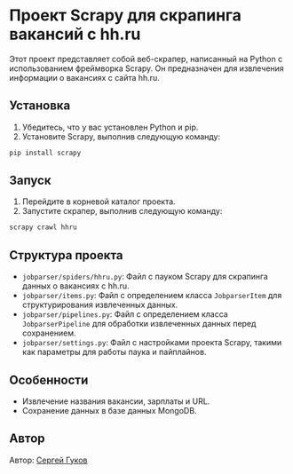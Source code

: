 # Проект Scrapy для скрапинга вакансий с hh.ru

Этот проект представляет собой веб-скрапер, написанный на Python с использованием фреймворка Scrapy. Он предназначен для извлечения информации о вакансиях с сайта hh.ru.

## Установка

1. Убедитесь, что у вас установлен Python и pip.
2. Установите Scrapy, выполнив следующую команду:
```bash
pip install scrapy
```

## Запуск

1. Перейдите в корневой каталог проекта.
2. Запустите скрапер, выполнив следующую команду:
```bash
scrapy crawl hhru
```

## Структура проекта

- `jobparser/spiders/hhru.py`: Файл с пауком Scrapy для скрапинга данных о вакансиях с hh.ru.
- `jobparser/items.py`: Файл с определением класса `JobparserItem` для структурирования извлеченных данных.
- `jobparser/pipelines.py`: Файл с определением класса `JobparserPipeline` для обработки извлеченных данных перед сохранением.
- `jobparser/settings.py`: Файл с настройками проекта Scrapy, такими как параметры для работы паука и пайплайнов.

## Особенности

- Извлечение названия вакансии, зарплаты и URL.
- Сохранение данных в базе данных MongoDB.

## Автор

Автор: [Сергей Гуков](https://github.com/eghrthrjdtsed)
